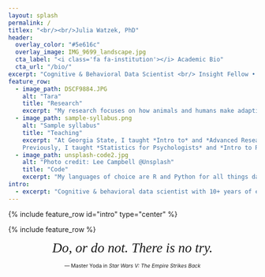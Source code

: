 ```yaml
---
layout: splash
permalink: /
titlex: "<br/><br/>Julia Watzek, PhD"
header:
  overlay_color: "#5e616c"
  overlay_image: IMG_9699_landscape.jpg
  cta_label: "<i class='fa fa-institution'></i> Academic Bio"
  cta_url: "/bio/"
excerpt: "Cognitive & Behavioral Data Scientist <br/> Insight Fellow • One of [ManyPrimates](https://manyprimates.github.io)"
feature_row:
  - image_path: DSCF9884.JPG
    alt: "Tara"
    title: "Research"
    excerpt: "My research focuses on how animals and humans make adaptive decisions in uncertain environments. In particular, I'm interested in understanding decision-making biases and seemingly irrational behavior in the context of an individual's physical and social environment. "
  - image_path: sample-syllabus.png
    alt: "Sample syllabus"
    title: "Teaching"
    excerpt: "At Georgia State, I taught *Intro to* and *Advanced Research Design & Analysis*, *Intro to General Psychology*, and guest lectured on a range of topics in courses such as *Psychology of Animal Behavior* and *Primate Models of Human Behavior*.<br/><br/>
    Previously, I taught *Statistics for Psychologists* and *Intro to R programming* and have run workshops to teach R and Python for data wrangling and visualization, stimulus presentation, and mathematical simulations."
  - image_path: unsplash-code2.jpg
    alt: "Photo credit: Lee Campbell @Unsplash"
    title: "Code"
    excerpt: "My languages of choice are R and Python for all things data science, but I find my way around Matlab and SAS as well. I use LaTeX for typesetting and the usual suspects for web development. <br/><br/>Recently, I've been learning Java and XML for Android mobile development. A recent project is WhatsOb, an Android app for behavioral observations."
intro:
  - excerpt: "Cognitive & behavioral data scientist with 10+ years of experience solving problems with data. Lifelong learner with strong communication, empathy, & technical skills. Excited about taking open-ended questions & finding answers that help you make better, data-driven decisions.<br/><br/>[<i class='fa fa-pencil'></i> Email me](mailto:hello@juliawatzek.com){: .btn}"
---
```


{% include feature_row id="intro" type="center" %}

{% include feature_row %}

<div style="text-align: center">
<span style="font-size: 1.953em; font-family: serif; font-style: italic;">Do, or do not. There is no try.</span><br/>

<span style="font-size: 0.75em;">&mdash; Master Yoda in <em>Star Wars V: The Empire Strikes Back</em></span>
</div>

